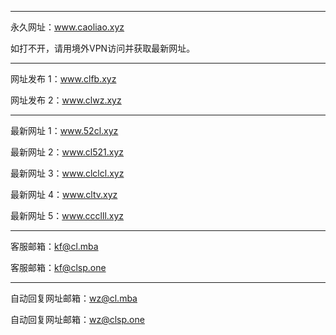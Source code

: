 -------------------------------------------

永久网址：www.caoliao.xyz

如打不开，请用境外VPN访问并获取最新网址。

-------------------------------------------

网址发布 1：www.clfb.xyz

网址发布 2：www.clwz.xyz

-------------------------------------------

最新网址 1：www.52cl.xyz

最新网址 2：www.cl521.xyz

最新网址 3：www.clclcl.xyz

最新网址 4：www.cltv.xyz

最新网址 5：www.ccclll.xyz

-------------------------------------------

客服邮箱：kf@cl.mba

客服邮箱：kf@clsp.one

-------------------------------------------

自动回复网址邮箱：wz@cl.mba

自动回复网址邮箱：wz@clsp.one

